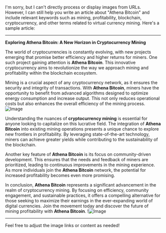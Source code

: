I'm sorry, but I can't directly process or display images from URLs. However, I can still help you write an article about "Athena Bitcoin" and include relevant keywords such as mining, profitability, blockchain, cryptocurrency, and other terms related to virtual currency mining. Here's a sample article:

---

**Exploring Athena Bitcoin: A New Horizon in Cryptocurrency Mining**

The world of cryptocurrencies is constantly evolving, with new projects emerging that promise better efficiency and higher returns for miners. One such project gaining attention is **Athena Bitcoin**. This innovative cryptocurrency aims to revolutionize the way we approach mining and profitability within the blockchain ecosystem.

Mining is a crucial aspect of any cryptocurrency network, as it ensures the security and integrity of transactions. With **Athena Bitcoin**, miners have the opportunity to benefit from advanced algorithms designed to optimize energy consumption and increase output. This not only reduces operational costs but also enhances the overall efficiency of the mining process. ![Image](link-to-your-image)

Understanding the nuances of **cryptocurrency mining** is essential for anyone looking to capitalize on this lucrative field. The integration of **Athena Bitcoin** into existing mining operations presents a unique chance to explore new frontiers in profitability. By leveraging state-of-the-art technology, miners can achieve greater yields while contributing to the sustainability of the blockchain.

Another key feature of **Athena Bitcoin** is its focus on community-driven development. This ensures that the needs and feedback of miners are prioritized, leading to continuous improvements in the mining experience. As more individuals join the **Athena Bitcoin** network, the potential for increased profitability becomes even more promising.

In conclusion, **Athena Bitcoin** represents a significant advancement in the realm of cryptocurrency mining. By focusing on efficiency, community engagement, and sustainable practices, it offers a compelling alternative for those seeking to maximize their earnings in the ever-expanding world of digital currencies. Join the movement today and discover the future of mining profitability with **Athena Bitcoin**. !![Image](link-to-your-image)

--- 

Feel free to adjust the image links or content as needed!